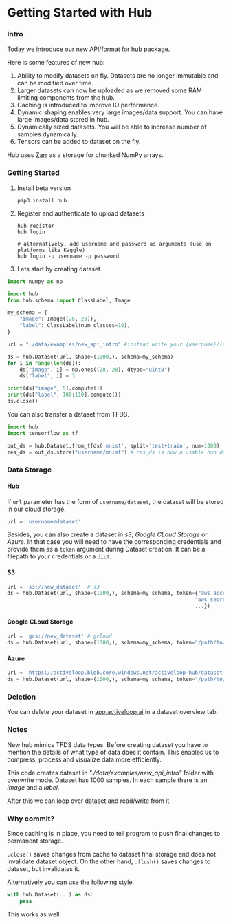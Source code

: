 # Getting Started with Hub

### Intro

Today we introduce our new API/format for hub package.  

Here is some features of new hub:
1. Ability to modify datasets on fly. Datasets are no longer immutable and can be modified over time.
2. Larger datasets can now be uploaded as we removed some RAM limiting components from the hub.
3. Caching is introduced to improve IO performance.
4. Dynamic shaping enables very large images/data support. You can have large images/data stored in hub. 
5. Dynamically sized datasets. You will be able to increase number of samples dynamically.
6. Tensors can be added to dataset on the fly.

Hub uses [Zarr](https://zarr.readthedocs.io/en/stable/) as a storage for chunked NumPy arrays.

### Getting Started

1. Install beta version
    ```
    pip3 install hub
    ```

2. Register and authenticate to upload datasets
    ```
    hub register
    hub login
    
    # alternatively, add username and password as arguments (use on platforms like Kaggle)
    hub login -u username -p password
    ```

3. Lets start by creating dataset
```python
import numpy as np

import hub
from hub.schema import ClassLabel, Image

my_schema = {
    "image": Image((28, 28)),
    "label": ClassLabel(num_classes=10),
}

url = "./data/examples/new_api_intro" #instead write your {username}/{dataset} to make it public

ds = hub.Dataset(url, shape=(1000,), schema=my_schema)
for i in range(len(ds)):
    ds["image", i] = np.ones((28, 28), dtype="uint8")
    ds["label", i] = 3

print(ds["image", 5].compute())
print(ds["label", 100:110].compute())
ds.close()
```

You can also transfer a dataset from TFDS.
```python
import hub
import tensorflow as tf

out_ds = hub.Dataset.from_tfds('mnist', split='test+train', num=1000)
res_ds = out_ds.store("username/mnist") # res_ds is now a usable hub dataset
```

### Data Storage

#### Hub

If `url` parameter has the form of `username/dataset`, the dataset will be stored in our cloud storage.

```python
url = 'username/dataset'
```

Besides, you can also create a dataset in *s3*, *Google CLoud Storage* or *Azure*.
In that case you will need to have the corresponding credentials and provide them as a `token` argument during Dataset creation. It can be a filepath to your credentials or a `dict`.
#### S3
 ```python
url = 's3://new_dataset'  # s3
ds = hub.Dataset(url, shape=(1000,), schema=my_schema, token={"aws_access_key_id": "...",
                                                              "aws_secret_access_key": "...",
                                                              ...})
```
#### Google CLoud Storage
```python
url = 'gcs://new_dataset' # gcloud
ds = hub.Dataset(url, shape=(1000,), schema=my_schema, token="/path/to/credentials")
```
#### Azure
```python
url = 'https://activeloop.blob.core.windows.net/activeloop-hub/dataset' # Azure
ds = hub.Dataset(url, shape=(1000,), schema=my_schema, token="/path/to/credentials")
```
### Deletion

You can delete your dataset in [app.activeloop.ai](https://app.activeloop.ai/) in a dataset overview tab.

### Notes

New hub mimics TFDS data types. Before creating dataset you have to mention the details of what type of data does it contain. This enables us to compress, process and visualize data more efficiently.

This code creates dataset in *"./data/examples/new_api_intro"* folder with overwrite mode. Dataset has 1000 samples. In each sample there is an *image* and a *label*.

After this we can loop over dataset and read/write from it.


### Why commit?

Since caching is in place, you need to tell program to push final changes to permanent storage. 

`.close()` saves changes from cache to dataset final storage and does not invalidate dataset object.
On the other hand, `.flush()` saves changes to dataset, but invalidates it.


Alternatively you can use the following style.

```python
with hub.Dataset(...) as ds:
    pass
```

This works as well.
